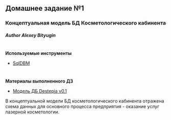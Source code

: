 ## Домашнее задание №1
### Концептуальная модель БД Косметологического кабинента
##### Author **Alexey Bityugin**
#
**Используемые инструменты**

- [SqlDBM](https://sqldbm.com/Home/)
#
**Материалы выполненного ДЗ**

- [Модель ДБ Destepia v0.1](https://github.com/bitman4/DB/tree/master/HW1/Destepia_DB.png)

В концептуальной модели БД косметологического кабинента отражена схема данных для основного процесса предприятия - оказание услуг лазерной косметологии.
